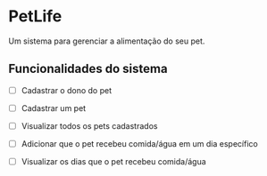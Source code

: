 # PetLife
Um sistema para gerenciar a alimentação do seu pet.


## Funcionalidades do sistema

- [ ] Cadastrar o dono do pet
- [ ] Cadastrar um pet
- [ ] Visualizar todos os pets cadastrados
- [ ] Adicionar que o pet recebeu comida/água em um dia específico
- [ ] Visualizar os dias que o pet recebeu comida/água

